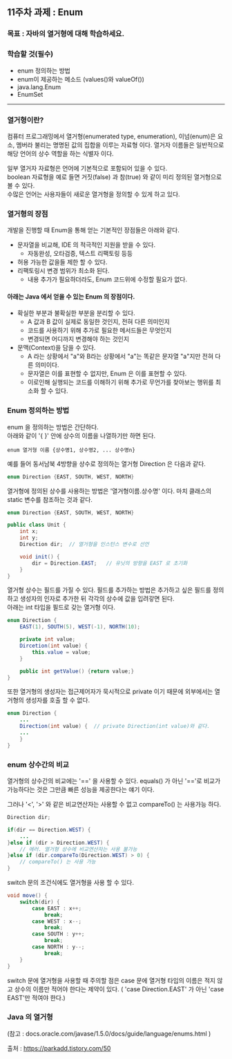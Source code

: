 
## 11주차 과제 : Enum   

### 목표 : 자바의 열거형에 대해 학습하세요.   

### 학습할 것(필수)   
* enum 정의하는 방법   
* enum이 제공하는 메소드 (values()와 valueOf())   
* java.lang.Enum   
* EnumSet   

-----------------------------

### 열거형이란?   
컴퓨터 프로그래밍에서 열거형(enumerated type, enumeration), 이넘(enum)은 요소, 멤버라 불리는 명명된 값의 집합을 이루는 자료형 이다. 
열거자 이름들은 일반적으로 해당 언어의 상수 역할을 하는 식별자 이다.    

일부 열거자 자료형은 언어에 기본적으로 포함되어 있을 수 있다.   
boolean 자료형을 예로 들면 거짓(false) 과 참(true) 와 같이 미리 정의된 열거형으로 볼 수 있다.   
수많은 언어는 사용자들이 새로운 열거형을 정의할 수 있게 하고 있다.   

### 열거형의 장점    
개발을 진행할 때 Enum을 통해 얻는 기본적인 장점들은 아래와 같다.    
* 문자열을 비교해, IDE 의 적극적인 지원을 받을 수 있다.   
    - 자동완성, 오타검증, 텍스트 리팩토링 등등   
* 허용 가능한 값을들 제한 할 수 있다.   
* 리팩토링시 변경 범위가 최소화 된다.   
    - 내용 추가가 필요하더라도, Enum 코드위에 수정할 필요가 없다.   

#### 아래는 Java 에서 얻을 수 있는 Enum 의 장점이다.   
* 확실한 부분과 불확실한 부분을 분리할 수 있다.   
    - A 값과 B 값이 실제로 동일한 것인지, 전혀 다른 의미인지    
    - 코드를 사용하기 위해 추가로 필요한 메서드들은 무엇인지    
    - 변경되면 어디까지 변경해야 하는 것인지   
* 문맥(Context)을 담을 수 있다.   
    - A 라는 상황에서 "a"와 B라는 상황에서 "a"는 똑같은 문자열 "a"지만 전혀 다른 의미이다.   
    - 문자열은 이를 표현할 수 없지만, Enum 은 이를 표현할 수 있다.   
    - 이로인해 실행되는 코드를 이해하기 위해 추가로 무언가를 찾아보는 행위를 최소화 할 수 있다.   

### Enum 정의하는 방법   

enum 을 정의하는 방법은 간단하다.   
아래와 같이 '{ }' 안에 상수의 이름을 나열하기만 하면 된다.   
```
enum 열거형 이름 {상수명1, 상수명2, ... 상수명n}
```
예를 들어 동서남북 4방향을 상수로 정의하는 열거형 Direction 은 다음과 같다.   
```java 
enum Direction {EAST, SOUTH, WEST, NORTH}
```
열거형에 정의된 상수를 사용하는 방법은 '열거형이름.상수명' 이다. 마치 클래스의 static 변수를 참조하는 것과 같다.   

```java 
enum Direction {EAST, SOUTH, WEST, NORTH} 

public class Unit {
    int x; 
    int y;
    Direction dir;  // 열거형을 인스턴스 변수로 선언 

    void init() {
        dir = Direction.EAST;   // 유닛의 방향을 EAST 로 초기화 
    }
}
```
열거형 상수는 필드를 가질 수 있다. 필드를 추가하는 방법은 추가하고 싶은 필드를 정의하고 생성자의 인자로 추가한 뒤 각각의 상수에 값을 입려갛면 된다.    
아래는 int 타입을 필드로 갖는 열거형 이다.   
```java 
enum Direction {
    EAST(1), SOUTH(5), WEST(-1), NORTH(10);

    private int value;
    Dircetion(int value) {
        this.value = value;
    }

    public int getValue() {return value;}
}
```

또한 열거형의 생성자는 접근제어자가 묵시적으로 private 이기 때문에 외부에서는 열거형의 생성자를 호출 할 수 없다.   
```java 
enum Direction {
    ...
    Direction(int value) {  // private Direction(int value)와 같다.
    ...
    }
}
```

### enum 상수간의 비교   
열거형의 상수간의 비교에는 '==' 을 사용할 수 있다. equals() 가 아닌 '=='로 비교가 가능하다는 것은 그만큼 빠른 성능을 제공한다는 얘기 이다.   

그러나 '<', '>' 와 같은 비교연산자는 사용할 수 없고 compareTo() 는 사용가능 하다.   

```java 
Direction dir;

if(dir == Direction.WEST) {
    ...
}else if (dir > Direction.WEST) {
    // 에러. 열거형 상수에 비교연산자는 사용 불가능
}else if (dir.compareTo(Direction.WEST) > 0) {
    // compareTo() 는 사용 가능 
}
```
switch 문의 조건식에도 열거형을 사용 할 수 있다.   

```java 
void move() {
    switch(dir) {
        case EAST : x++;
            break;
        case WEST : x--;
            break;
        case SOUTH : y++;
            break;
        case NORTH : y--;
            break;
    }
}
```
switch 문에 열거형을 사용할 때 주의할 점은 case 문에 열거형 타입의 이름은 적지 않고 상수의 이름만 적어야 한다는 제약이 있다. ( 'case Direction.EAST' 가 아닌 'case EAST'만 적여야 한다.)   

### Java 의 열거형   
(참고 : docs.oracle.com/javase/1.5.0/docs/guide/language/enums.html )   






출처 : https://parkadd.tistory.com/50
